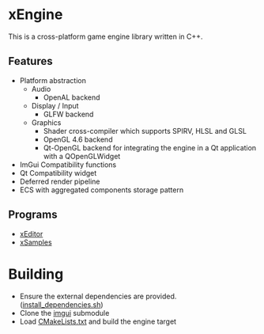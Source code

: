 # xEngine
This is a cross-platform game engine library written in C++.

## Features
- Platform abstraction
    - Audio
      - OpenAL backend 
    - Display / Input
      - GLFW backend 
    - Graphics
      - Shader cross-compiler which supports SPIRV, HLSL and GLSL
      - OpenGL 4.6 backend
      - Qt-OpenGL backend for integrating the engine in a Qt application with a QOpenGLWidget
- ImGui Compatibility functions
- Qt Compatibility widget
- Deferred render pipeline
- ECS with aggregated components storage pattern

## Programs
- [xEditor](https://github.com/xenotux/xeditor)
- [xSamples](https://github.com/xenotux/xsamples)

# Building
- Ensure the external dependencies are provided. ([install_dependencies.sh](install_dependencies.sh]))
- Clone the [imgui](submodules/imgui) submodule
- Load [CMakeLists.txt](CMakeLists.txt) and build the engine target